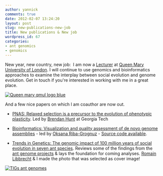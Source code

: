 ```yaml
---
author: yannick
comments: true
date: 2012-02-07 13:24:20
layout: post
slug: new-publications-new-job
title: New publications & New job
wordpress_id: 67
categories:
- ant genomics
- genomics
---
```


New year, new country, new job:  I am now a [Lecturer](http://en.wikipedia.org/wiki/Lecturer#United_Kingdom) at [Queen Mary University of London](http://www.qmul.ac.uk/). I will continue to use genomics and bioinformatics approaches to examine the interplay between social evolution and genome evolution. Get in touch if you're interested in working with me in a great place.

[![Queen mary qmul logo blue](http://yannick.poulet.org/wpblog/wp-content/uploads/2012/02/queen_mary_qmul_logo_blue.gif)](http://www.sbcs.qmul.ac.uk/staff/yannickwurm.html)

And a few nice papers on which I am coauthor are now out.



	
  * [PNAS: Relaxed selection is a precursor to the evolution of phenotypic plasticity](http://yannick.poulet.org/publications/hunt2011phenotypicPlasticity.pdf). Led by [Brendan Hunt](http://www.goodismanlab.biology.gatech.edu/hunt/) at Georgia Tech

	
  * [Bioinformatics: Visualization and quality assessment of de novo genome assemblies](http://yannick.poulet.org/publications/Bioinformatics-2011-Riba-Grognuz-3425-6.pdf) - led by [Oksana Riba-Grognuz](http://www.google.com/url?sa=t&rct=j&q=&esrc=s&source=web&cd=1&ved=0CCIQFjAA&url=http%3A%2F%2Fwww.unil.ch%2Fdee%2Fpage81073_en.html&ei=fRcxT9HTMMi_0QWrhNSzBw&usg=AFQjCNE8Ei6RfZ8mIpMA03zncpmkodTzbg&sig2=7AxdNSLp5YWPl93zXvcf5Q) - [Source code available](https://github.com/ksanao/TGNet).

	
  * [Trends in Genetics: The genomic impact of 100 million years of social evolution in seven ant species](http://yannick.poulet.org/publications/TiG2011.pdf). Reviews some of the findings from the [ant genome projects](http://www.antgenomes.org) & lays the foundation for coming analyses. [Romain Libbrecht](http://www.unil.ch/dee/page50472_en.html) & I made the photo that was selected as cover image!


[![TIGs ant genomes](http://yannick.poulet.org/wpblog/wp-content/uploads/2012/02/TIGs_ant_genomes.png)](http://www.antgenomes.org)
